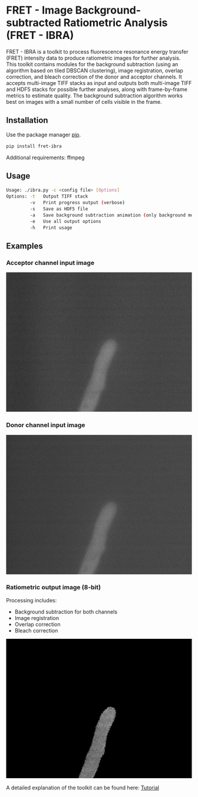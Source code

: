 # FRET - Image Background-subtracted Ratiometric Analysis (FRET - IBRA)

FRET - IBRA is a toolkit to process fluorescence resonance energy transfer (FRET) intensity data to produce ratiometric images for further analysis. This toolkit contains modules for the background subtraction (using an algorithm based on tiled DBSCAN clustering), image registration, overlap correction, and bleach correction of the donor and acceptor channels. It accepts multi-image TIFF stacks as input and outputs both multi-image TIFF and HDF5 stacks for possible further analyses, along with frame-by-frame metrics to estimate quality. The background subtraction algorithm works best on images with a small number of cells visible in the frame.


## Installation

Use the package manager [pip](https://pip.pypa.io/en/stable/).

```bash
pip install fret-ibra
```
Additional requirements: ffmpeg

## Usage

```bash
Usage: ./ibra.py -c <config file> [Options]
Options: -t   Output TIFF stack
         -v   Print progress output (verbose)
         -s   Save as HDF5 file
         -a   Save background subtraction animation (only background module)
         -e   Use all output options
         -h   Print usage
```

## Examples

### Acceptor channel input image
![YFP](/examples/images/YFP_input.png)

### Donor channel input image
![CFP](/examples/images/CFP_input.png)

### Ratiometric output image (8-bit)
Processing includes:
* Background subtraction for both channels
* Image registration
* Overlap correction
* Bleach correction

![Ratio](/examples/images/Ratio_output.png)

A detailed explanation of the toolkit can be found here: [Tutorial](/examples/Tutorial.md)
